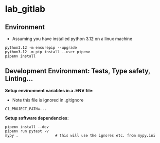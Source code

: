 # lab_gitlab

## Environment

- Assuming you have installed python 3.12 on a linux machine

```
python3.12 -m ensurepip --upgrade
python3.12 -m pip install --user pipenv
pipenv install
```

## Development Environment: Tests, Type safety, Linting...

**Setup environment variables in a .ENV file**:
- Note this file is ignored in .gitignore

```
CI_PROJECT_PATH=...

```

**Setup software dependencies:**

```
pipenv install --dev
pipenv run pytest -v
mypy .                 # this will use the ignores etc. from mypy.ini
```
